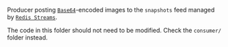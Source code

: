 Producer posting [`Base64`](https://en.wikipedia.org/wiki/Base64)-encoded images to the
`snapshots` feed managed by [`Redis Streams`](https://redis.io/topics/streams-intro).

The code in this folder should not need to be modified. Check the `consumer/` folder
instead.
